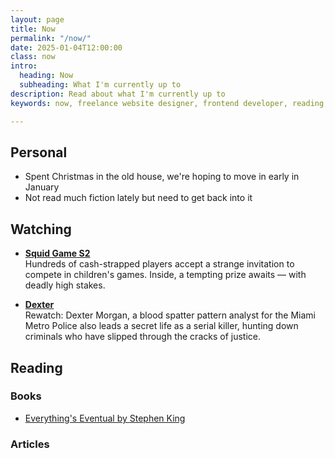 ```yaml
---
layout: page
title: Now
permalink: "/now/"
date: 2025-01-04T12:00:00
class: now
intro:
  heading: Now
  subheading: What I'm currently up to
description: Read about what I'm currently up to
keywords: now, freelance website designer, frontend developer, reading, watching, work

---
```

## Personal
* Spent Christmas in the old house, we're hoping to move in early in January
* Not read much fiction lately but need to get back into it

## Watching

* **[Squid Game S2](https://www.themoviedb.org/tv/93405 "Squid Game S2")**  
Hundreds of cash-strapped players accept a strange invitation to compete in children's games. Inside, a tempting prize awaits — with deadly high stakes.

* **[Dexter](https://www.themoviedb.org/tv/1405-dexter "Dexter")**  
Rewatch: Dexter Morgan, a blood spatter pattern analyst for the Miami Metro Police also leads a secret life as a serial killer, hunting down criminals who have slipped through the cracks of justice.


## Reading

### Books
* [ Everything's Eventual by Stephen King](https://bookwyrm.social/book/73015/s/everythings-eventual "Everything's Eventual by Stephen King")

### Articles
